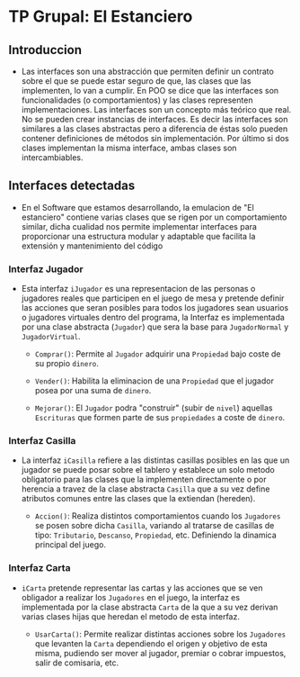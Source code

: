# TP Grupal: El Estanciero

## Introduccion

  - Las interfaces son una abstracción que permiten definir un contrato sobre el que se puede estar seguro de que, las clases que las implementen, lo van a cumplir.
  En POO se dice que las interfaces son funcionalidades (o comportamientos) y las clases representen implementaciones.
  Las interfaces son un concepto más teórico que real. No se pueden crear instancias de interfaces.
  Es decir las interfaces son similares a las clases abstractas pero a diferencia de éstas solo pueden contener definiciones de métodos sin implementación.
  Por último si dos clases implementan la misma interface, ambas clases son intercambiables.


## Interfaces detectadas 

  - En el Software que estamos desarrollando, la emulacion de "El estanciero" contiene varias clases que se rigen por un comportamiento similar, dicha cualidad nos permite implementar interfaces para proporcionar una estructura modular y adaptable que facilita la extensión y mantenimiento del código


  ### Interfaz Jugador 

  - Esta interfaz `iJugador` es una representacion de las personas o jugadores reales que participen en el juego de mesa y pretende definir las acciones que seran posibles para todos los jugadores sean usuarios o jugadores virtuales dentro del programa, la Interfaz es implementada por una clase abstracta (`Jugador`) que sera la base para `JugadorNormal` y `JugadorVirtual`.

    - `Comprar()`: Permite al `Jugador` adquirir una `Propiedad` bajo coste de su propio `dinero`.

    - `Vender()`: Habilita la eliminacion de una `Propiedad` que el jugador posea por una suma de `dinero`.

    - `Mejorar()`: El `Jugador` podra "construir" (subir de `nivel`) aquellas `Escrituras` que formen parte de sus `propiedades` a coste de `dinero`.

 
  ### Interfaz Casilla

  - La interfaz `iCasilla` refiere a las distintas casillas posibles en las que un jugador se puede posar sobre el tablero y establece un solo metodo obligatorio para las clases que la implementen directamente o por herencia a travez de la clase abstracta `Casilla` que a su vez define atributos comunes entre las clases que la extiendan (hereden).

    - `Accion()`: Realiza distintos comportamientos cuando los `Jugadores` se posen sobre dicha `Casilla`, variando al tratarse de casillas de tipo: `Tributario`, `Descanso`, `Propiedad`, etc. Definiendo la dinamica principal del juego.


  ### Interfaz Carta

  - `iCarta` pretende representar las cartas y las acciones que se ven obligador a realizar los `Jugadores` en el juego, la interfaz es implementada por la clase abstracta `Carta` de la que a su vez derivan varias clases hijas que heredan el metodo de esta interfaz.

    - `UsarCarta()`: Permite realizar distintas acciones sobre los `Jugadores` que levanten la `Carta` dependiendo el origen y objetivo de esta misma, pudiendo ser mover al jugador, premiar o cobrar impuestos, salir de comisaria, etc.